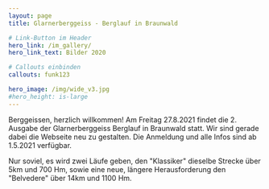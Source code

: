 ```yaml
---
layout: page
title: Glarnerberggeiss - Berglauf in Braunwald

# Link-Button im Header
hero_link: /im_gallery/
hero_link_text: Bilder 2020

# Callouts einbinden
callouts: funk123

hero_image: /img/wide_v3.jpg
#hero_height: is-large
---
```


Berggeissen, herzlich willkommen!
Am Freitag 27.8.2021 findet die 2. Ausgabe der Glarnerberggeiss Berglauf in Braunwald statt. Wir sind gerade dabei die Webseite neu zu gestalten. 
Die Anmeldung und alle Infos sind ab 1.5.2021 verfügbar.

Nur soviel, es wird zwei Läufe geben, den "Klassiker" dieselbe Strecke über 5km und 700 Hm, sowie eine neue, längere Herausforderung den "Belvedere" über 14km und 1100 Hm.


